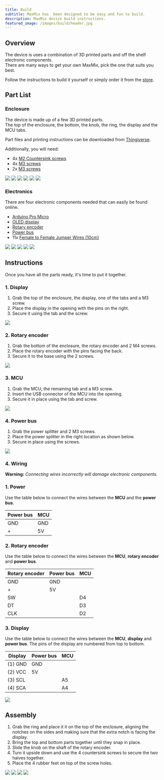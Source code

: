 ```yaml
---
title: Build
subtitle: MaxMix has  been designed to be easy and fun to build. 
description: MaxMix device build instructions.
featured_image: /images/build/header.jpg
---
```


## Overview
The device is uses a combination of 3D printed parts and off the shelf electronic components.  
There are many ways to get your own MaxMix, pick the one that suits you best.

Follow the instructions to build it yourself or simply order it from the [store]().

## Part List

### Enclosure
The device is made up of a few 3D printed parts.  
The top of the enclosure, the bottom, the knob, the ring, the display and the MCU tabs.  

Part files and printing instructions can be downloaded from [Thingiverse](https://www.thingiverse.com/thing:4343186).
  
Additionally, you will need:
- 4x [M2 Countersink screws]()
- 4x [M3 screws]()
- 2x [M3 screws]()

<div class="gallery" data-columns="1">
    <img src="images/build/parts-all.jpg">
	<img src="images/build/parts-top.jpg">
	<img src="images/build/parts-bottom.jpg">
    <img src="images/build/parts-knob.jpg">
    <img src="images/build/parts-ring.jpg">
    <img src="images/build/parts-tab.jpg">
</div>


### Electronics
There are four electronic components needed that can easily be found online.
- [Arduino Pro Micro]()
- [OLED display]()
- [Rotary encoder]()
- [Power bus]()
- 11x [Female to Female Jumper Wires (10cm)](https://www.amazon.com/GenBasic-Piece-Female-Jumper-Wires/dp/B077N58HFK/ref=sr_1_4?dchild=1&keywords=female%2Bto%2Bfemale%2Bjumper%2Bwire&qid=1589242995&s=electronics&sr=1-4&th=1)

<div class="gallery" data-columns="1">
    <img src="images/build/elec-all.jpg">
	<img src="images/build/elec-mcu.jpg">
	<img src="images/build/elec-display.jpg">
    <img src="images/build/elec-rotary.jpg">
    <img src="images/build/elec-bus.jpg">
</div>

## Instructions
Once you have all the parts ready, it's time to put it together.

### 1. Display
1. Grab the top of the enclosure, the display, one of the tabs and a M3 screw.  
2. Place the display in the opening with the pins on the right.
3. Secure it using the tab and the screw.

![](images/build/ass-display.jpg)

### 2. Rotary encoder
1. Grab the bottom of the enclosure, the rotary encoder and 2 M4 screws.
2. Place the rotary encoder with the pins facing the back.
3. Secure it to the base using the 2 screws.

![](images/build/ass-rotary.jpg)

### 3. MCU
1. Grab the MCU, the remaining tab and a M3 screw.
2. Insert the USB connector of the MCU into the opening.
3. Secure it in place using the tab and screw.

![](images/build/ass-mcu.jpg)

### 4. Power bus
1. Grab the power splitter and 2 M3 screws.
2. Place the power splitter in the right location as shown below.
3. Secure in place using the screws.

![](images/build/ass-bus.jpg)

### 4. Wiring

**Warning:** _Connecting wires incorrectly will damage electronic components._

### 1. Power
Use the table below to connect the wires between the **MCU** and the **power bus**.

| Power bus             | MCU  |
|-----------------------|------|
|GND                    |GND   |
|+                      |5V    |


### 2. Rotary encoder
Use the table below to connect the wires between the **MCU**, **rotary encoder** and **power bus**.

| Rotary encoder        | Power bus | MCU |
|-----------------------|-----------|-----|
|GND                    |GND        |     |
|+                      |5V         |     |
|SW                     |           |D4   |
|DT                     |           |D3   |
|CLK                    |           |D2   |

### 3. Display
Use the table below to connect the wires between the **MCU**, **display** and **power bus**.
The pins of the display are numbered from top to bottom.

| Display               | Power bus  | MCU  |
|-----------------------|------------|------|
|(1) GND                |GND         |      |
|(2) VCC                |5V          |      |
|(3) SCL                |            |A5    |
|(4) SCA                |            |A4    |

![](images/build/wir-all.jpg)

## Assembly
1. Grab the ring and place it it on the top of the enclosure, aligning the notches on the sides and making sure that the extra notch is facing the display.
2. Bring the top and bottom parts together until they snap in place.
3. Slide the knob on the shaft of the rotary encoder.
4. Turn it upside down and use the 4 countersink screws to secure the two halves together.
5. Place the 4 rubber feet on top of the screw holes.

<div class="gallery" data-columns="1">
    <img src="images/build/ass-ring.jpg">
	<img src="images/build/ass-snap.jpg">
	<img src="images/build/ass-bottom.jpg">
    <img src="images/build/ass-feet.jpg">
</div>